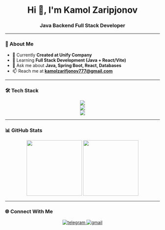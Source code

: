 <h1 align="center">Hi 👋, I'm Kamol Zaripjonov</h1>
<h3 align="center">Java Backend Full Stack Developer</h3>

---

### 🚀 About Me
- 🔭 Currently **Created at Unify Company**
- 🌱 Learning **Full Stack Development (Java + React/Vite)**
- 💬 Ask me about **Java, Spring Boot, React, Databases**
- 📫 Reach me at **kamolzarifjonov777@gmail.com**

---

### 🛠 Tech Stack

<p align="center">
  <img src="https://skillicons.dev/icons?i=java,react,vite,postgres,nodejs,vue,tailwind,js,ts"/><br/>
  <img src="https://skillicons.dev/icons?i=github,gitlab,postman,git,docker,spring,maven"/><br/>
  <img src="https://skillicons.dev/icons?i=idea,vscode,kali,notion,figma"/>
</p>






---

### 📊 GitHub Stats

<p align="center">
  <img src="https://github-readme-stats.vercel.app/api?username=kamolzaripjonov&show_icons=true&theme=tokyonight" height="180px"/>
  <img src="https://github-readme-stats.vercel.app/api/top-langs/?username=kamolzaripjonov&layout=compact&theme=tokyonight" height="180px"/>
</p>

---

### 🌐 Connect With Me
<p align="center">
  <a href="https://t.me/kamolzaripjonov">
    <img src="https://img.icons8.com/color/48/000000/telegram-app--v1.png" alt="telegram"/>
  </a>
  <a href="mailto:kamolzaripjonov777@gmail.com">
    <img src="https://img.icons8.com/color/48/000000/gmail--v1.png" alt="gmail"/>
  </a>
</p>
